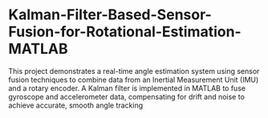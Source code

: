 # Kalman-Filter-Based-Sensor-Fusion-for-Rotational-Estimation-MATLAB
This project demonstrates a real-time angle estimation system using sensor fusion techniques to combine data from an Inertial Measurement Unit (IMU) and a rotary encoder. A Kalman filter is implemented in MATLAB to fuse gyroscope and accelerometer data, compensating for drift and noise to achieve accurate, smooth angle tracking
